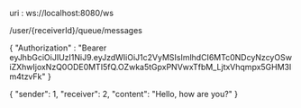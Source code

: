 uri : ws://localhost:8080/ws

/user/{receiverId}/queue/messages

{ "Authorization" : "Bearer eyJhbGciOiJIUzI1NiJ9.eyJzdWIiOiJ1c2VyMSIsImlhdCI6MTc0NDcyNzcyOSwiZXhwIjoxNzQ0ODE0MTI5fQ.OZwka5tGpxPNVwxTfbM_LjtxVhqmpx5GHM3lm4tzvFk" }

{
"sender": 1,
"receiver": 2,
"content": "Hello, how are you?"
}
